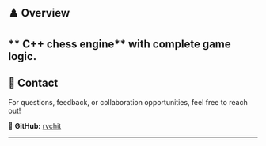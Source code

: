 

## ♟️ Overview  
** C++ chess engine** with complete game logic.
---



## 📧 Contact  
For questions, feedback, or collaboration opportunities, feel free to reach out!  

🔗 **GitHub:** [rvchit](https://github.com/rvchit)  

---
